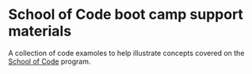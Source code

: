 # School of Code boot camp support materials

A collection of code examoles to help illustrate concepts covered on the [School of Code](https://www.schoolofcode.co.uk/) program.
